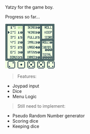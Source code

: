 Yatzy for the game boy.

Progress so far...

![](./images/screen.png)

>Features:
- Joypad input
- Dice
- Menu Logic

>Still need to implement:
- Pseudo Random Number generator
- Scoring dice
- Keeping dice 
